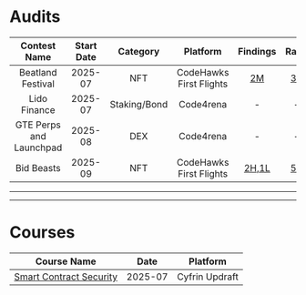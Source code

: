 # Audits

| Contest Name | Start Date | Category | Platform | Findings | Rank | Essay |
|:---:|:---:|:---:|:---:|:---:|:---:|:---:|
| Beatland Festival      | 2025-07 | NFT | CodeHawks First Flights | [2M](https://github.com/0xicelatte/portfolio/blob/main/cyfrin-codehawks/first-flights/2025-07-beatland-festival-report.pdf) | [36](https://codehawks.cyfrin.io/c/2025-07-beatland-festival/results?lt=contest&page=4&sc=xp&sj=reward&t=leaderboard) | - |
| Lido Finance           | 2025-07 | Staking/Bond | Code4rena | - | - | - |
| GTE Perps and Launchpad    | 2025-08 | DEX | Code4rena | - | - | - |
| Bid Beasts           | 2025-09 | NFT | CodeHawks First Flights | [2H,1L](https://github.com/0xicelatte/portfolio/blob/main/cyfrin-codehawks/first-flights/2025-09-bid-beasts-report.pdf) | [54](https://codehawks.cyfrin.io/c/2025-09-bid-beasts/results?lt=contest&page=6&sc=xp&sj=reward&t=leaderboard) | - |

---
---

# Courses
| Course Name | Date | Platform |
|:---:|:---:|:---:|
| [Smart Contract Security](https://profiles.cyfrin.io/u/lighterret/achievements/security) | 2025-07 | Cyfrin Updraft |
